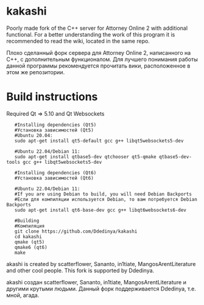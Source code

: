 # kakashi
Poorly made fork of the C++ server for Attorney Online 2 with additional functional.
For a better understanding the work of this program it is recommended to read the wiki, located in the same repo.

Плохо сделанный форк сервера для Attorney Online 2, написанного на C++, с дополнительным функционалом.
Для лучшего понимания работы данной программы рекомендуется прочитать вики, расположенное в этом же репозитории.

# Build instructions

Required Qt => 5.10 and Qt Websockets

```
   #Installing dependencies (Qt5)
   #Установка зависимостей (Qt5)
   #Ubuntu 20.04:
   sudo apt-get install qt5-default gcc g++ libqt5websockets5-dev

   #Ubuntu 22.04/Debian 11:
   sudo apt-get install qtbase5-dev qtchooser qt5-qmake qtbase5-dev-tools gcc g++ libqt5websockets5-dev

   #Installing dependencies (Qt6)
   #Установка зависимостей (Qt6)

   #Ubuntu 22.04/Debian 11:
   #If you are using Debian to build, you will need Debian Backports
   #Если для компиляции используется Debian, то вам потребуется Debian Backports
   sudo apt-get install qt6-base-dev gcc g++ libqt6websockets6-dev

   #Building
   #Компиляция
   git clone https://github.com/Ddedinya/kakashi
   cd kakashi
   qmake (qt5)
   qmake6 (qt6)
   make
```

akashi is created by scatterflower, Sananto, in1tiate, MangosArentLiterature and other cool people.
This fork is supported by Ddedinya.

akashi создан scatterflower, Sananto, in1tiate, MangosArentLiterature и другими крутыми людьми.
Данный форк поддерживается Ddedinya, т.е. мной, агада.
